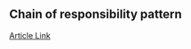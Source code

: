 ## Chain of responsibility pattern

[Article Link](https://www.geeksforgeeks.org/chain-responsibility-design-pattern/)
 
